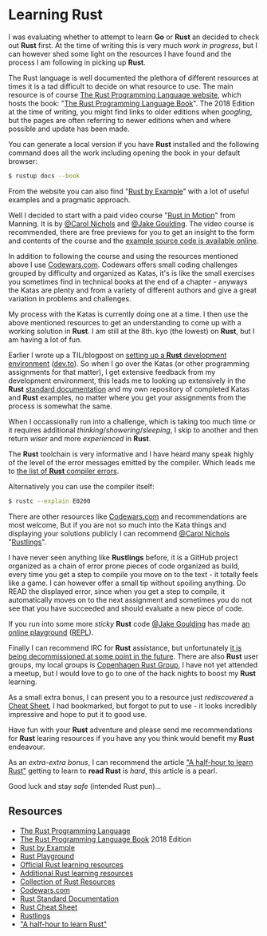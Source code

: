 # Learning Rust

I was evaluating whether to attempt to learn **Go** or **Rust** an decided to check out **Rust** first. At the time of writing this is very much _work in progress_, but I can however shed some light on the resources I have found and the process I am following in picking up **Rust**.

The Rust language is well documented the plethora of different resources at times it is a tad difficult to decide on what resource to use. The main resource is of course [The Rust Programming Language website](https://www.rust-lang.org/en-US/), which hosts the book: "[The Rust Programming Language Book](https://doc.rust-lang.org/book/2018-edition/foreword.html)". The 2018 Edition at the time of writing, you might find links to older editions when _googling_, but the pages are often referring to newer editions when and where possible and update has been made.

You can generate a local version if you have **Rust** installed and the following command does all the work including opening the book in your default browser:

```bash
$ rustup docs --book
```

From the website you can also find "[Rust by Example](https://doc.rust-lang.org/rust-by-example/index.html)" with a lot of useful examples and a pragmatic approach.

Well I decided to start with a paid video course "[Rust in Motion](https://www.manning.com/livevideo/rust-in-motion)" from Manning. It is by [@Carol Nichols](https://twitter.com/carols10cents) and [@Jake Goulding](https://twitter.com/JakeGoulding). The video course is recommended, there are free previews for you to get an insight to the form and contents of the course and the [example source code is available online](https://github.com/integer32llc/rust-in-motion-videos).

In addition to following the course and using the resources mentioned above I use [Codewars.com](https://www.codewars.com/). Codewars offers small coding challenges grouped by difficulty and organized as Katas, it's is like the small exercises you sometimes find in technical books at the end of a chapter - anyways the Katas are plenty and from a variety of different authors and give a great variation in problems and challenges.

My process with the Katas is currently doing one at a time. I then use the above mentioned resources to get an understanding to come up with a working solution in **Rust**. I am still at the 8th. kyo (the lowest) on **Rust**, but I am having a lot of fun.

Earlier I wrote up a TIL/blogpost on [setting up a **Rust** development environment](rust/setting_up_a_rust_dev_env.md) ([dev.to](https://dev.to/jonasbn/til-setting-up-a-rust-development-environment-2f95)). So when I go over the Katas (or other programming assignments for that matter), I get extensive feedback from my development environment, this leads me to looking up extensively in the **Rust** [standard documentation](https://doc.rust-lang.org/std/) and my own repository of completed Katas and **Rust** examples, no matter where you get your assignments from the process is somewhat the same.

When I occassionally run into a challenge, which is taking too much time or it requires additional _thinking_/_showering_/_sleeping_, I skip to another and then return _wiser_ and more _experienced_ in **Rust**.

The **Rust** toolchain is very informative and I have heard many speak highly of the level of the error messages emitted by the compiler. Which leads me to [the list of **Rust** compiler errors](https://doc.rust-lang.org/error-index.html).

Alternatively you can use the compiler itself:

```bash
$ rustc --explain E0200
```

There are other resources like [Codewars.com](https://www.codewars.com/) and recommendations are most welcome, But if you are not so much into the Kata things and displaying your solutions publicly I can recommend [@Carol Nichols](https://twitter.com/carols10cents) "[Rustlings](https://github.com/rust-lang/rustlings/)".

I have never seen anything like **Rustlings** before, it is a GitHub project organized as a chain of error prone pieces of code organized as build, every time you get a step to compile you move on to the text - it totally feels like a game. I can however offer a small tip without spoiling anything. Do READ the displayed error, since when you get a step to compile, it automatically moves on to the next assignment and sometimes you do not see that you have succeeded and should evaluate a new piece of code.

If you run into some more _sticky_ **Rust** code [@Jake Goulding](https://twitter.com/JakeGoulding) has made [an online playground](https://play.rust-lang.org/) ([REPL](https://en.wikipedia.org/wiki/REPL)).

Finally I can recommend IRC for **Rust** assistance, but unfortunately [it is being decommissioned at some point in the future](https://blog.rust-lang.org/2019/04/26/Mozilla-IRC-Sunset-and-the-Rust-Channel.html). There are also **Rust** user groups, my local groups is [Copenhagen Rust Group](http://cph.rs/), I have not yet attended a meetup, but I would love to go to one of the hack nights to boost my **Rust** learning.

As a small extra bonus, I can present you to a resource just _rediscovered_ a [Cheat Sheet](https://cheats.rs/), I had bookmarked, but forgot to put to use - it looks incredibly impressive and hope to put it to good use.

Have fun with your **Rust** adventure and please send me recommendations for **Rust** learing resources if you have any you think would benefit my **Rust** endeavour.

As an _extra-extra bonus_, I can recommend the article ["A half-hour to learn Rust"][halfhour] getting to learn to **read Rust** is _hard_, this article is a pearl.

Good luck and stay _safe_ (intended Rust pun)...

## Resources

- [The Rust Programming Language](https://www.rust-lang.org/en-US/)
- [The Rust Programming Language Book](https://doc.rust-lang.org/book/2018-edition/foreword.html) 2018 Edition
- [Rust by Example](https://doc.rust-lang.org/rust-by-example/index.html)
- [Rust Playground](https://play.rust-lang.org/)
- [Official Rust learning resources](https://learning-rust.github.io/)
- [Additional Rust learning resources](https://github.com/ctjhoa/rust-learning)
- [Collection of Rust Resources](https://github.com/rust-unofficial/awesome-rust)
- [Codewars.com](https://www.codewars.com/)
- [Rust Standard Documentation](https://doc.rust-lang.org/std/)
- [Rust Cheat Sheet](https://cheats.rs/)
- [Rustlings](https://github.com/rust-lang/rustlings/)
- ["A half-hour to learn Rust"][halfhour]

[halfhour]: https://fasterthanli.me/blog/2020/a-half-hour-to-learn-rust/
